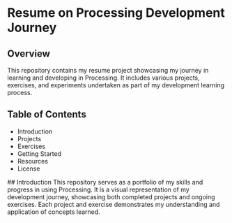 # Resume on Processing Development Journey
## Overview
This repository contains my resume project showcasing my journey in learning and developing in Processing. It includes various projects, exercises, and experiments undertaken as part of my development learning process.
## Table of Contents
<ul>
  <li>Introduction</li>
  <li>Projects</li>
  <li>Exercises</li>
  <li>Getting Started</li>
  <li>Resources</li>
  <li>License</li>
</ul>
## Introduction
This repository serves as a portfolio of my skills and progress in using Processing. It is a visual representation of my development journey, showcasing both completed projects and ongoing exercises. Each project and exercise demonstrates my understanding and application of concepts learned.
